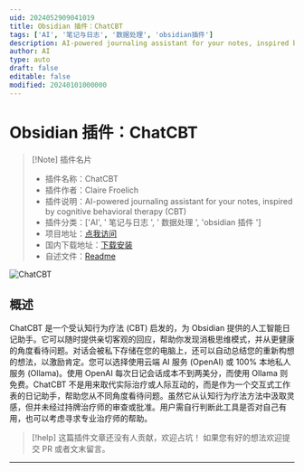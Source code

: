 ```yaml
---
uid: 2024052909041019
title: Obsidian 插件：ChatCBT
tags: ['AI', '笔记与日志', '数据处理', 'obsidian插件']
description: AI-powered journaling assistant for your notes, inspired by cognitive behavioral therapy (CBT)
author: AI
type: auto
draft: false
editable: false
modified: 20240101000000
---
```


# Obsidian 插件：ChatCBT

> [!Note] 插件名片
> - 插件名称：ChatCBT
> - 插件作者：Claire Froelich
> - 插件说明：AI-powered journaling assistant for your notes, inspired by cognitive behavioral therapy (CBT)
> - 插件分类：['AI', ' 笔记与日志 ', ' 数据处理 ', 'obsidian 插件 ']
> - 项目地址：[点我访问](https://github.com/clairefro/obsidian-chat-cbt-plugin)
> - 国内下载地址：[下载安装](https://pkmer.cn/products/plugin/pluginMarket/?chat-cbt)
> - 自述文件：[Readme](https://ghproxy.net/https://raw.githubusercontent.com/clairefro/obsidian-chat-cbt-plugin/main/README.md)

![ChatCBT](https://cdn.pkmer.cn/covers/chat-cbt.gif!pkmer)

## 概述

ChatCBT 是一个受认知行为疗法 (CBT) 启发的，为 Obsidian 提供的人工智能日记助手。它可以随时提供亲切客观的回应，帮助你发现消极思维模式，并从更健康的角度看待问题。对话会被私下存储在您的电脑上，还可以自动总结您的重新构想的想法，以激励肯定。您可以选择使用云端 AI 服务 (OpenAI) 或 100% 本地私人服务 (Ollama)。使用 OpenAI 每次日记会话成本不到两美分，而使用 Ollama 则免费。ChatCBT 不是用来取代实际治疗或人际互动的，而是作为一个交互式工作表的日记助手，帮助您从不同角度看待问题。虽然它从认知行为疗法方法中汲取灵感，但并未经过持牌治疗师的审查或批准。用户需自行判断此工具是否对自己有用，也可以考虑寻求专业治疗师的帮助。

> [!help]
> 这篇插件文章还没有人贡献，欢迎占坑！
> 如果您有好的想法欢迎提交 PR 或者文末留言。

---



